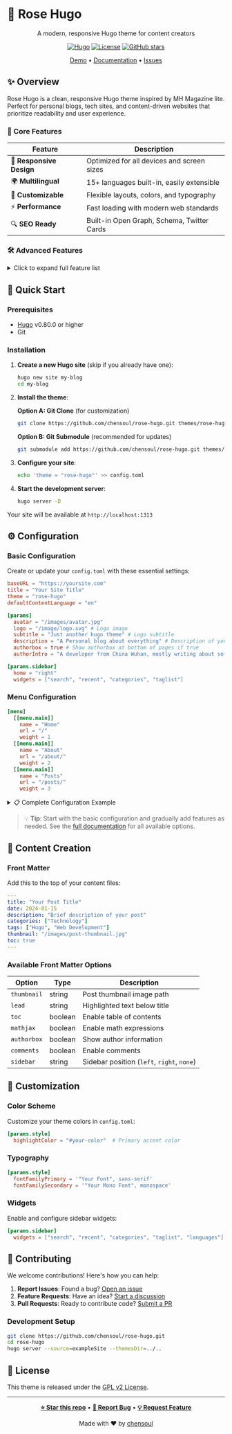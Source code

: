 # 🌹 Rose Hugo

<div align="center">

A modern, responsive Hugo theme for content creators

[![Hugo](https://img.shields.io/badge/Hugo-0.80+-blue.svg)](https://gohugo.io)
[![License](https://img.shields.io/badge/License-GPL%20v2-blue.svg)](LICENSE.md)
[![GitHub stars](https://img.shields.io/github/stars/chensoul/rose-hugo.svg)](https://github.com/chensoul/rose-hugo/stargazers)

[Demo](https://rose-hugo-demo.netlify.app) • [Documentation](https://github.com/chensoul/rose-hugo/wiki) • [Issues](https://github.com/chensoul/rose-hugo/issues)

</div>

## ✨ Overview

Rose Hugo is a clean, responsive Hugo theme inspired by MH Magazine lite. Perfect for personal blogs, tech sites, and content-driven websites that prioritize readability and user experience.

### 🎯 Core Features

| Feature | Description |
|---------|-------------|
| 📱 **Responsive Design** | Optimized for all devices and screen sizes |
| 🌍 **Multilingual** | 15+ languages built-in, easily extensible |
| 🎨 **Customizable** | Flexible layouts, colors, and typography |
| ⚡ **Performance** | Fast loading with modern web standards |
| 🔍 **SEO Ready** | Built-in Open Graph, Schema, Twitter Cards |

### 🛠️ Advanced Features

<details>
<summary>Click to expand full feature list</summary>

#### Layout & Navigation
- Flexible main and secondary menus
- Configurable sidebar with widget support
- Multiple layout options (left/right/no sidebar)
- Responsive navigation with mobile menu

#### Content Features
- MathJax support for mathematical expressions
- Mermaid diagrams for flowcharts and visualizations
- Table of contents generation
- Related posts with i18n support
- Thumbnail support for posts and lists

#### Widgets & Integrations
- Search functionality
- Recent posts, categories, tags widgets
- Social media integration
- Language switcher
- Custom widget support

#### SEO & Analytics
- Open Graph meta tags
- Twitter Cards
- Schema.org structured data
- Google Analytics integration
- Disqus comments support

#### Customization
- Custom Google Fonts
- Configurable color schemes
- Post meta customization
- Author box and social sharing
- Back to top button

</details>

## 🚀 Quick Start

### Prerequisites

- [Hugo](https://gohugo.io/getting-started/installing/) v0.80.0 or higher
- Git

### Installation

1. **Create a new Hugo site** (skip if you already have one):
   ```bash
   hugo new site my-blog
   cd my-blog
   ```

2. **Install the theme**:

   **Option A: Git Clone** (for customization)
   ```bash
   git clone https://github.com/chensoul/rose-hugo.git themes/rose-hugo
   ```

   **Option B: Git Submodule** (recommended for updates)
   ```bash
   git submodule add https://github.com/chensoul/rose-hugo.git themes/rose-hugo
   ```

3. **Configure your site**:
   ```bash
   echo 'theme = "rose-hugo"' >> config.toml
   ```

4. **Start the development server**:
   ```bash
   hugo server -D
   ```

Your site will be available at `http://localhost:1313`

## ⚙️ Configuration

### Basic Configuration

Create or update your `config.toml` with these essential settings:

```toml
baseURL = "https://yoursite.com"
title = "Your Site Title"
theme = "rose-hugo"
defaultContentLanguage = "en"

[params]
  avatar = "/images/avatar.jpg"
  logo = "/image/logo.svg" # Logo image
  subtitle = "Just another hugo theme" # Logo subtitle
  description = "A Personal blog about everything" # Description of your site
  authorbox = true # Show authorbox at bottom of pages if true
  authorIntro = "A developer from China Wuhan, mostly writing about software development and open-source. <br> Browse my [blog posts](/posts), subscribe to my [RSS feed](/index.xml), or learn more [about me](/about/)."

[params.sidebar]
  home = "right"
  widgets = ["search", "recent", "categories", "taglist"]
```

### Menu Configuration

```toml
[menu]
  [[menu.main]]
    name = "Home"
    url = "/"
    weight = 1
  [[menu.main]]
    name = "About"
    url = "/about/"
    weight = 2
  [[menu.main]]
    name = "Posts"
    url = "/posts/"
    weight = 3
```

<details>
<summary>📋 Complete Configuration Example</summary>

```toml
baseurl = "/"
title = "Rose Hugo"
defaultContentLanguage = 'zh-cn'
theme = "rose-hugo"

summaryLength = 3
ignoreLogs = ['warning-goldmark-raw-html']

[pagination]
  pagerSize = 10

[permalinks]
  posts="/posts/:year/:month/:day/:slug/"
  categories="/categories/:slug/"
  tags="/tags/:slug/"
  pages="/:slug/"

[menu]
  [[menu.main]]
    name = "首页"
    url = "/"
    weight = 1
  [[menu.main]]
    name = "分类"
    url = "/categories/"
    weight = 2
  [[menu.main]]
    name = "关于"
    url = "/about/"
    weight = 4
  [[menu.main]]
    name = "RSS"
    url = "/index.xml"
    weight = 5

[Params]
  author = "Your Name"
    avatar = "/images/avatar.jpg"
    logo = "/image/logo.svg" # Logo image
    subtitle = "Just another hugo theme" # Logo subtitle
    description = "A Personal blog about everything" # Description of your site
    authorbox = true # Show authorbox at bottom of pages if true
    authorIntro = "A developer from China Wuhan, mostly writing about software development and open-source. <br> Browse my [blog posts](/posts), subscribe to my [RSS feed](/index.xml), or learn more [about me](/about/)."
    
    # Content
    toc = true
    post_meta = ["date", "categories", "tags"]
    mainSections = ["posts"]
    dateformat = "2006-01-02"
  
    # Math & Diagrams
    mathjax = true
    mathjaxConfig = "TeX-AMS-MML_HTMLorMML" # Specify MathJax config
    mathjaxPath = "https://cdn.jsdmirror.com/npm/mathjax@2.7.9/MathJax.min.js"
    
    mermaid="https://cdn.jsdmirror.com/npm/mermaid@11.8.0/dist/mermaid.min.js"

[Params.sidebar]
  home = "right" # Position of sidebar on home page: "left", "right", "none"
  # Enable widgets in given order: "search", "recent", "categories", "taglist", "languages"
  widgets = ["search", "recent", "categories", "taglist"]

[Params.thumbnail]
  # Control thumbnail visibility, eg: list、post
  visibility = ["list"]

[Params.widgets.social]
  cached = false # activate cache if true
  facebook = "username"
  twitter = "username"
  instagram = "username"
  linkedin = "username"
  telegram = "username"
  github = "username"
  gitlab = "username"
  bitbucket = "username"
  email = "username@gmail.com"
  youtube = "username"

[Params.style]
  highlightColor = "#e22d30"
  fontFamilyPrimary = '"Open Sans", "PingFang SC", "Hiragino Sans GB", "Microsoft YaHei", "WenQuanYi Micro Hei", Helvetica, Arial, sans-serif'
  fontFamilySecondary = "SFMono-Regular, Menlo, Monaco, Consolas, 'Liberation Mono', 'Courier New', monospace"

[params.remark42]
  enabled = true
  host = "https://comment.chensoul.cc"
  site = "remark"
  locale = "zh"

[taxonomies]
  tag = "tags"
  category = "categories"

[outputs]
  home = ["HTML", "RSS"]
```

</details>

> 💡 **Tip**: Start with the basic configuration and gradually add features as needed. See the [full documentation](https://github.com/chensoul/rose-hugo/wiki) for all available options.

## 📝 Content Creation

### Front Matter

Add this to the top of your content files:

```yaml
---
title: "Your Post Title"
date: 2024-01-15
description: "Brief description of your post"
categories: ["Technology"]
tags: ["Hugo", "Web Development"]
thumbnail: "/images/post-thumbnail.jpg"
toc: true
---
```

### Available Front Matter Options

| Option | Type | Description |
|--------|------|-------------|
| `thumbnail` | string | Post thumbnail image path |
| `lead` | string | Highlighted text below title |
| `toc` | boolean | Enable table of contents |
| `mathjax` | boolean | Enable math expressions |
| `authorbox` | boolean | Show author information |
| `comments` | boolean | Enable comments |
| `sidebar` | string | Sidebar position (`left`, `right`, `none`) |

## 🎨 Customization

### Color Scheme

Customize your theme colors in `config.toml`:

```toml
[params.style]
  highlightColor = "#your-color"  # Primary accent color
```

### Typography

```toml
[params.style]
  fontFamilyPrimary = '"Your Font", sans-serif'
  fontFamilySecondary = '"Your Mono Font", monospace'
```

### Widgets

Enable and configure sidebar widgets:

```toml
[params.sidebar]
  widgets = ["search", "recent", "categories", "taglist", "languages"]
```

## 🤝 Contributing

We welcome contributions! Here's how you can help:

1. **Report Issues**: Found a bug? [Open an issue](https://github.com/chensoul/rose-hugo/issues)
2. **Feature Requests**: Have an idea? [Start a discussion](https://github.com/chensoul/rose-hugo/discussions)
3. **Pull Requests**: Ready to contribute code? [Submit a PR](https://github.com/chensoul/rose-hugo/pulls)

### Development Setup

```bash
git clone https://github.com/chensoul/rose-hugo.git
cd rose-hugo
hugo server --source=exampleSite --themesDir=../..
```

## 📄 License

This theme is released under the [GPL v2 License](LICENSE.md).

---

<div align="center">

**[⭐ Star this repo](https://github.com/chensoul/rose-hugo)** • **[🐛 Report Bug](https://github.com/chensoul/rose-hugo/issues)** • **[💡 Request Feature](https://github.com/chensoul/rose-hugo/discussions)**

Made with ❤️ by [chensoul](https://github.com/chensoul)

</div>
